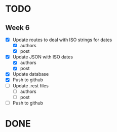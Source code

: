 # TODO

## Week 6
- [x] Update routes to deal with ISO strings for dates
  - [x] authors
  - [x] post
- [x] Update JSON with ISO dates
  - [x] authors
  - [x] post
- [x] Update database
- [x] Push to github
- [ ] Update .rest files
  - [ ] authors
  - [ ] post
- [ ] Push to github

# DONE